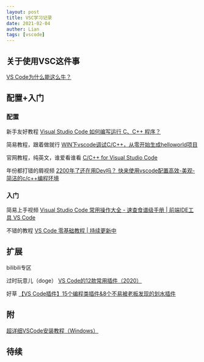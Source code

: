 ```yaml
---
layout: post
title: VSC学习记录
date: 2021-02-04
auther: Lian
tags: [vscode]
---
```


## 关于使用VSC这件事
[VS Code为什么能这么牛？](https://blog.csdn.net/coderising/article/details/100021895)

## 配置+入门
### 配置
新手友好教程
[Visual Studio Code 如何编写运行 C、C++ 程序？](https://www.zhihu.com/question/30315894/answer/154979413)

简易教程，跟着做就行
[WIN下vscode调试C/C++，从零开始生成helloworld项目](https://my.oschina.net/u/3669041/blog/1838710?tdsourcetag=s_pcqq_aiomsg)

官网教程，纯英文，谁爱看谁看
[C/C++ for Visual Studio Code](https://code.visualstudio.com/docs/languages/cpp)

年份都打错的屑视频
[2200年了还在用Dev吗？ 快来使用vscode配置高效-美观-简洁的c/c++编程环境](https://www.bilibili.com/video/BV14f4y127BC)

### 入门

简易上手视频
[Visual Studio Code 常用操作大全 - 速查食谱级手册 | 前端IDE工具 VS Code](https://www.bilibili.com/video/BV1oJ41177Qr)

不错的教程
[VS Code 零基础教程 | 持续更新中](https://www.bilibili.com/medialist/play/watchlater/BV1ty4y1S7mC)

## 扩展
bilibili专区

过时玩意儿（doge）
[VS Code的12款常用插件（2020）](https://www.bilibili.com/video/BV1C7411M7Qt)

好草
[【VS Code插件】15个编程类插件&8个不易被老板发现的划水插件](https://www.bilibili.com/video/BV165411h7dJ)

## 附
[超详细VSCode安装教程（Windows）](https://www.it610.com/article/1294413129278627840.htm)

## 待续
